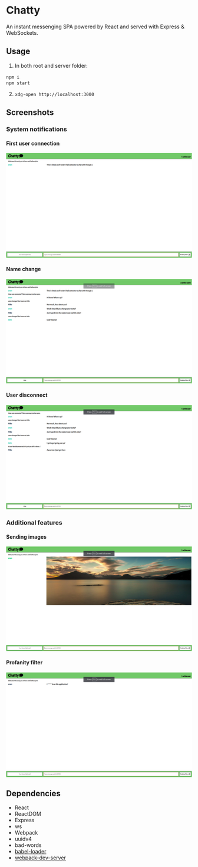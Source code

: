 # Chatty

An instant messenging SPA powered by React and served with Express & WebSockets.

## Usage

1. In both root and server folder:
```
npm i
npm start
```
2. ```xdg-open http://localhost:3000 ```

## Screenshots

### System notifications
#### First user connection
![First user](https://github.com/MikeEngerer/chatty/blob/master/screenshots/Screenshot%20from%202019-01-13%2020-44-48.png "First user")
#### Name change
![Name change](https://github.com/MikeEngerer/chatty/blob/master/screenshots/Screenshot%20from%202019-01-13%2020-48-06.png "Name change")
#### User disconnect
![User disconnect](https://github.com/MikeEngerer/chatty/blob/master/screenshots/Screenshot%20from%202019-01-13%2020-49-05.png "User disconnect")
### Additional features
#### Sending images
![Sending images](https://github.com/MikeEngerer/chatty/blob/master/screenshots/Screenshot%20from%202019-01-13%2020-53-34.png "Sending images")
#### Profanity filter
![Profanity filter](https://github.com/MikeEngerer/chatty/blob/master/screenshots/Screenshot%20from%202019-01-13%2020-50-50.png "Profanity filter")

## Dependencies

* React
* ReactDOM
* Express
* ws
* Webpack
* uuidv4
* bad-words
* [babel-loader](https://github.com/babel/babel-loader)
* [webpack-dev-server](https://github.com/webpack/webpack-dev-server)
